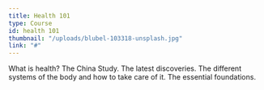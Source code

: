 ```yaml
---
title: Health 101
type: Course
id: health 101
thumbnail: "/uploads/blubel-103318-unsplash.jpg"
link: "#"
---
```


What is health? The China Study. The latest discoveries. The different systems of the body and how to take care of it. The essential foundations.
